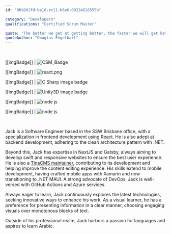 ```yaml
---
id: "8b9882fd-ba16-ec11-b6e6-00224818555b"

category: "Developers"
qualifications: "Certified Scrum Master"

quote: "The better we get at getting better, the faster we will get better"
quoteAuthor: "Douglas Engelbart"
---
```


[Editing your profile]: https://github.com/SSWConsulting/People/wiki/3.-Editing-your-profile

<br/>

[[imgBadge]]
| ![CSM_Badge](../badges/Certification-scrumalliance-master.png)

[[imgBadge]]
| ![react.png](../badges/Developer-react.png)

[[imgBadge]]
| ![C Sharp image badge](../badges/Developer-c-sharp.png)

[[imgBadge]]
| ![Unity3D image badge](../badges/Developer-Unity3d.png)

[[imgBadge]]
| ![node js](../badges/Developer-node-js.png)

[[imgBadge]]
| ![node js](../badges/Developer-dotnet-core.png)


<br/>

Jack is a Software Engineer based in the SSW Brisbane office, with a specialization in frontend development using React. He is also adept at backend development, adhering to the clean architecture pattern with .NET.

Beyond this, Jack has expertise in NextJS and Gatsby, always aiming to develop swift and responsive websites to ensure the best user experience. He is also a [TinaCMS maintainer](https://tina.io/en/home), contributing to its development and helping improve the content editing experience. His skills extend to mobile development, having crafted mobile apps with Xamarin and now transitioning to .NET MAUI. A strong advocate of DevOps, Jack is well-versed with GitHub Actions and Azure services.

Always eager to learn, Jack continuously explores the latest technologies, seeking innovative ways to enhance his work. As a visual learner, he has a preference for presenting information in a clear manner, choosing engaging visuals over monotonous blocks of text.

Outside of his professional realm, Jack harbors a passion for languages and aspires to learn Arabic.



